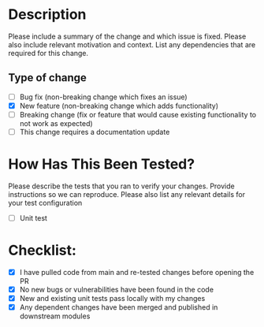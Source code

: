 # Description
Please include a summary of the change and which issue is fixed. Please also include relevant motivation and context. List any dependencies that are required for this change.

## Type of change

- [ ] Bug fix (non-breaking change which fixes an issue)
- [x] New feature (non-breaking change which adds functionality)
- [ ] Breaking change (fix or feature that would cause existing functionality to not work as expected)
- [ ] This change requires a documentation update

# How Has This Been Tested?

Please describe the tests that you ran to verify your changes. Provide instructions so we can reproduce. Please also list any relevant details for your test configuration
- [ ] Unit test

# Checklist:
- [x] I have pulled code from main and re-tested changes before opening the PR
- [x] No new bugs or vulnerabilities have been found in the code
- [x] New and existing unit tests pass locally with my changes
- [x] Any dependent changes have been merged and published in downstream modules
